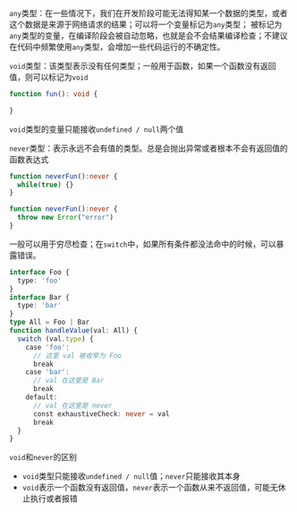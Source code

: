 `any`类型：在一些情况下，我们在开发阶段可能无法得知某一个数据的类型，或者这个数据是来源于网络请求的结果；可以将一个变量标记为`any`类型；
被标记为`any`类型的变量，在编译阶段会被自动忽略，也就是会不会结果编译检查；不建议在代码中频繁使用`any`类型，会增加一些代码运行的不确定性。

`void`类型：该类型表示没有任何类型；一般用于函数，如果一个函数没有返回值，则可以标记为`void`

```typescript
function fun(): void {
  
}
```

`void`类型的变量只能接收`undefined / null`两个值

`never`类型：表示永远不会有值的类型。总是会抛出异常或者根本不会有返回值的函数表达式

```typescript
function neverFun():never {
  while(true) {}
}

function neverFun():never {
  throw new Error("error")
}
```

一般可以用于穷尽检查；在`switch`中，如果所有条件都没法命中的时候，可以暴露错误。

```typescript
interface Foo {
  type: 'foo'
}
interface Bar {
  type: 'bar'
}
type All = Foo | Bar
function handleValue(val: All) {
  switch (val.type) {
    case 'foo':
      // 这里 val 被收窄为 Foo
      break
    case 'bar':
      // val 在这里是 Bar
      break
    default:
      // val 在这里是 never
      const exhaustiveCheck: never = val
      break
  }
}
```

`void`和`never`的区别

* `void`类型只能接收`undefined / null`值；`never`只能接收其本身
* `void`表示一个函数没有返回值，`never`表示一个函数从来不返回值，可能无休止执行或者报错